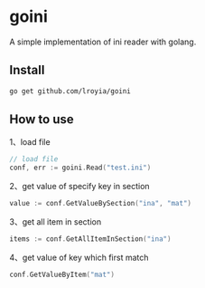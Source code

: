 # goini

A simple implementation of ini reader with golang.

## Install

```bash
go get github.com/lroyia/goini
```

## How to use

1、load file
```go
// load file
conf, err := goini.Read("test.ini")
```

2、get value of specify key in section
```go
value := conf.GetValueBySection("ina", "mat")
```

3、get all item in section
```go
items := conf.GetAllItemInSection("ina")
```

4、get value of key which first match
```go
conf.GetValueByItem("mat")
```